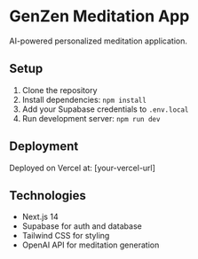 # GenZen Meditation App

AI-powered personalized meditation application.

## Setup

1. Clone the repository
2. Install dependencies: `npm install`
3. Add your Supabase credentials to `.env.local`
4. Run development server: `npm run dev`

## Deployment

Deployed on Vercel at: [your-vercel-url]

## Technologies

- Next.js 14
- Supabase for auth and database
- Tailwind CSS for styling
- OpenAI API for meditation generation